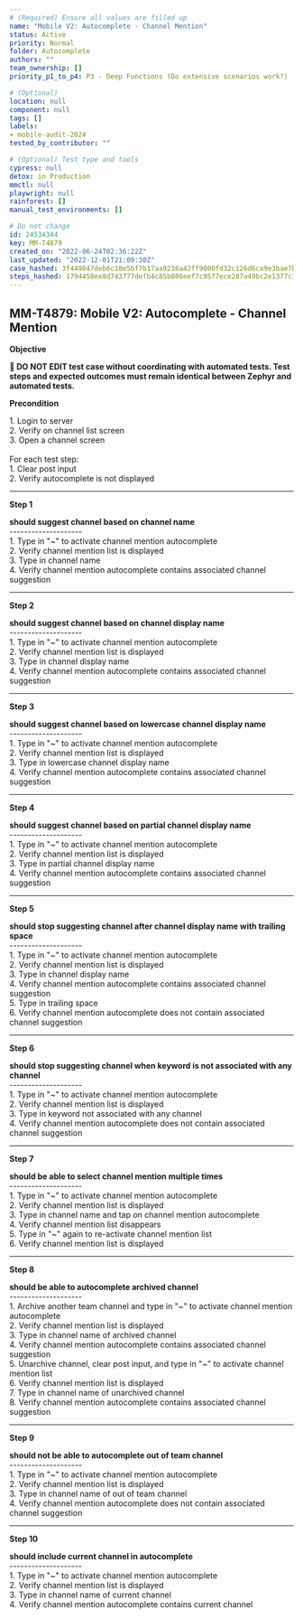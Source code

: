 ```yaml
---
# (Required) Ensure all values are filled up
name: "Mobile V2: Autocomplete - Channel Mention"
status: Active
priority: Normal
folder: Autocomplete
authors: ""
team_ownership: []
priority_p1_to_p4: P3 - Deep Functions (Do extensive scenarios work?)

# (Optional)
location: null
component: null
tags: []
labels:
- mobile-audit-2024
tested_by_contributor: ""

# (Optional) Test type and tools
cypress: null
detox: in Production
mmctl: null
playwright: null
rainforest: []
manual_test_environments: []

# Do not change
id: 24534344
key: MM-T4879
created_on: "2022-06-24T02:36:22Z"
last_updated: "2022-12-01T21:09:30Z"
case_hashed: 3f449047deb6c10e5bf7b17aa9238a42ff9080fd32c126d6ca9e3bae7b09a969ff4c66965abce2ba45ed203614690b26
steps_hashed: 1794458ee8d743777defb4c85b086eef7c9577ece287a49bc2e1377c126a4b5cbcdb435dd3ba4878b292428471811fae
---
```


<!-- (Auto-generated) Based on frontmatter's "key" and "name" -->

## MM-T4879: Mobile V2: Autocomplete - Channel Mention

**Objective**

**🛑 DO NOT EDIT test case without coordinating with automated tests. Test steps and expected outcomes must remain identical between Zephyr and automated tests.**

**Precondition**

1\. Login to server\
2\. Verify on channel list screen\
3\. Open a channel screen\
\
For each test step:\
1\. Clear post input\
2\. Verify autocomplete is not displayed

---

**Step 1**

**should suggest channel based on channel name**\
\--------------------\
1\. Type in "\~" to activate channel mention autocomplete\
2\. Verify channel mention list is displayed\
3\. Type in channel name\
4\. Verify channel mention autocomplete contains associated channel suggestion

---

**Step 2**

**should suggest channel based on channel display name**\
\--------------------\
1\. Type in "\~" to activate channel mention autocomplete\
2\. Verify channel mention list is displayed\
3\. Type in channel display name\
4\. Verify channel mention autocomplete contains associated channel suggestion

---

**Step 3**

**should suggest channel based on lowercase channel display name**\
\--------------------\
1\. Type in "\~" to activate channel mention autocomplete\
2\. Verify channel mention list is displayed\
3\. Type in lowercase channel display name\
4\. Verify channel mention autocomplete contains associated channel suggestion

---

**Step 4**

**should suggest channel based on partial channel display name**\
\--------------------\
1\. Type in "\~" to activate channel mention autocomplete\
2\. Verify channel mention list is displayed\
3\. Type in partial channel display name\
4\. Verify channel mention autocomplete contains associated channel suggestion

---

**Step 5**

**should stop suggesting channel after channel display name with trailing space**\
\--------------------\
1\. Type in "\~" to activate channel mention autocomplete\
2\. Verify channel mention list is displayed\
3\. Type in channel display name\
4\. Verify channel mention autocomplete contains associated channel suggestion\
5\. Type in trailing space\
6\. Verify channel mention autocomplete does not contain associated channel suggestion

---

**Step 6**

**should stop suggesting channel when keyword is not associated with any channel**\
\--------------------\
1\. Type in "\~" to activate channel mention autocomplete\
2\. Verify channel mention list is displayed\
3\. Type in keyword not associated with any channel\
4\. Verify channel mention autocomplete does not contain associated channel suggestion

---

**Step 7**

**should be able to select channel mention multiple times**\
\--------------------\
1\. Type in "\~" to activate channel mention autocomplete\
2\. Verify channel mention list is displayed\
3\. Type in channel name and tap on channel mention autocomplete\
4\. Verify channel mention list disappears\
5\. Type in "\~" again to re-activate channel mention list\
6\. Verify channel mention list is displayed

---

**Step 8**

**should be able to autocomplete archived channel**\
\--------------------\
1\. Archive another team channel and type in "\~" to activate channel mention autocomplete\
2\. Verify channel mention list is displayed\
3\. Type in channel name of archived channel\
4\. Verify channel mention autocomplete contains associated channel suggestion\
5\. Unarchive channel, clear post input, and type in "\~" to activate channel mention list\
6\. Verify channel mention list is displayed\
7\. Type in channel name of unarchived channel\
8\. Verify channel mention autocomplete contains associated channel suggestion

---

**Step 9**

**should not be able to autocomplete out of team channel**\
\--------------------\
1\. Type in "\~" to activate channel mention autocomplete\
2\. Verify channel mention list is displayed\
3\. Type in channel name of out of team channel\
4\. Verify channel mention autocomplete does not contain associated channel suggestion

---

**Step 10**

**should include current channel in autocomplete**\
\--------------------\
1\. Type in "\~" to activate channel mention autocomplete\
2\. Verify channel mention list is displayed\
3\. Type in channel name of current channel\
4\. Verify channel mention autocomplete contains current channel
